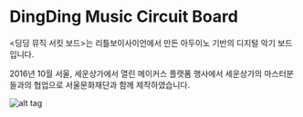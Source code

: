 # DingDing Music Circuit Board

<딩딩 뮤직 서킷 보드>는 리틀보이사이언에서 만든 아두이노 기반의 디지털 악기 보드 입니다. 

2016년 10월 서울, 세운상가에서 열린 메이커스 플랫폼 행사에서 세운상가의 마스터분들과의 협업으로 서울문화재단과 함께 제작하였습니다. 

![alt tag](https://dl.dropboxusercontent.com/u/18945577/Github%20-%20LittleBoyCyan/DingDingMusicCircuitBoard.jpg)
